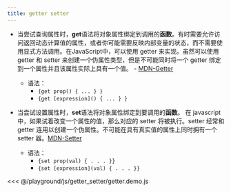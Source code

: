 ```yaml
---
title: getter setter 
---
```



- 当尝试查询属性时，**get**语法将对象属性绑定到调用的**函数**。有时需要允许访问返回动态计算值的属性，或者你可能需要反映内部变量的状态，而不需要使用显式方法调用。在JavaScript中，可以使用 getter 来实现。虽然可以使用 getter 和 setter 来创建一个伪属性类型，但是不可能同时将一个 getter 绑定到一个属性并且该属性实际上具有一个值。 - [MDN-Getter](https://developer.mozilla.org/zh-CN/docs/Web/JavaScript/Reference/Functions/get)
    - 语法：
        - `{get prop() { ... } }`
        - `{get [expression]() { ... } }`

- 当尝试设置属性时，**set**语法将对象属性绑定到要调用的**函数**。 在 javascript 中，如果试着改变一个属性的值，那么对应的 setter 将被执行。setter 经常和 getter 连用以创建一个伪属性。不可能在具有真实值的属性上同时拥有一个 setter 器。[MDN-Setter](https://developer.mozilla.org/zh-CN/docs/Web/JavaScript/Reference/Functions/set)
    - 语法：
        - `{set prop(val) { . . . }}`
        - `{set [expression](val) { . . . }}`

<<< @/playground/js/getter_setter/getter.demo.js
